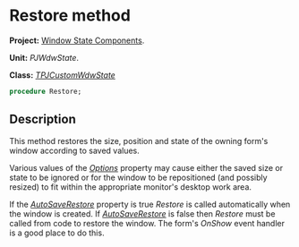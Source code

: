 # Restore method #

**Project:** [Window State Components](../API.md).

**Unit:** _PJWdwState_.

**Class:** _[TPJCustomWdwState](./TPJCustomWdwState.md)_

```pascal
procedure Restore;
```

## Description ##

This method restores the size, position and state of the owning form's window according to saved values.

Various values of the _[Options](./TPJCustomWdwState-Options.md)_ property may cause either the saved size or state to be ignored or for the window to be repositioned (and possibly resized) to fit within the appropriate monitor's desktop work area.

If the _[AutoSaveRestore](./TPJCustomWdwState-AutoSaveRestore.md)_ property is true _Restore_ is called automatically when the window is created. If _[AutoSaveRestore](./TPJCustomWdwState-AutoSaveRestore.md)_ is false then _Restore_ must be called from code to restore the window. The form's _OnShow_ event handler is a good place to do this.